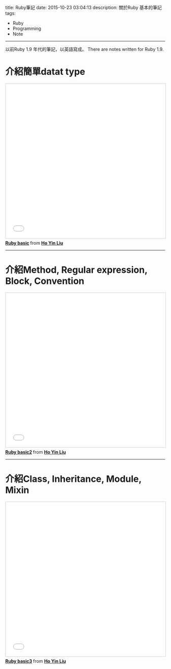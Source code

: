 title: Ruby筆記
date: 2015-10-23 03:04:13
description: 關於Ruby 基本的筆記
tags:
- Ruby
- Programming
- Note
---

以前Ruby 1.9 年代的筆記，以英語寫成。
There are notes written for Ruby 1.9.

<h1>介紹簡單datat type</h1>
<iframe src="//www.slideshare.net/slideshow/embed_code/key/kRWQD30OFbHLRN" width="595" height="485" frameborder="0" marginwidth="0" marginheight="0" scrolling="no" style="border:1px solid #CCC; border-width:1px; margin-bottom:5px; max-width: 100%;" allowfullscreen> </iframe> <div style="margin-bottom:5px"> <strong> <a href="//www.slideshare.net/HugeJ/ruby-basic-54277284" title="Ruby basic" target="_blank">Ruby basic</a> </strong> from <strong><a href="//www.slideshare.net/HugeJ" target="_blank">Ho Yin Liu</a></strong> </div>

-----

<h1>介紹Method, Regular expression, Block, Convention</h1>
<iframe src="//www.slideshare.net/slideshow/embed_code/key/aY0QKwGS9Nv2V2" width="595" height="485" frameborder="0" marginwidth="0" marginheight="0" scrolling="no" style="border:1px solid #CCC; border-width:1px; margin-bottom:5px; max-width: 100%;" allowfullscreen> </iframe> <div style="margin-bottom:5px"> <strong> <a href="//www.slideshare.net/HugeJ/ruby-basic2-54277754" title="Ruby basic2" target="_blank">Ruby basic2</a> </strong> from <strong><a href="//www.slideshare.net/HugeJ" target="_blank">Ho Yin Liu</a></strong> </div>

-----

<h1>介紹Class, Inheritance, Module, Mixin</h1>
<iframe src="//www.slideshare.net/slideshow/embed_code/key/tQE7jBdXYVHMpF" width="595" height="485" frameborder="0" marginwidth="0" marginheight="0" scrolling="no" style="border:1px solid #CCC; border-width:1px; margin-bottom:5px; max-width: 100%;" allowfullscreen> </iframe> <div style="margin-bottom:5px"> <strong> <a href="//www.slideshare.net/HugeJ/ruby-basic3" title="Ruby basic3" target="_blank">Ruby basic3</a> </strong> from <strong><a href="//www.slideshare.net/HugeJ" target="_blank">Ho Yin Liu</a></strong> </div>